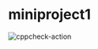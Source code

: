 # miniproject1
![cppcheck-action](https://github.com/99003138/miniproject1/workflows/cppcheck-action/badge.svg)
